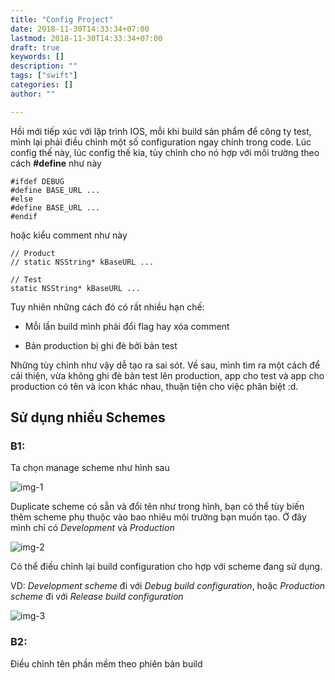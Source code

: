 ```yaml
---
title: "Config Project"
date: 2018-11-30T14:33:34+07:00
lastmod: 2018-11-30T14:33:34+07:00
draft: true
keywords: []
description: ""
tags: ["swift"]
categories: []
author: ""

---
```


Hồi mới tiếp xúc với lập trình IOS, mỗi khi build sản phẩm để công ty test, mình lại phải điều chỉnh một số configuration ngay chính trong code. Lúc config thế này, lúc config thế kia, tùy chỉnh cho nó hợp với môi trường theo cách **#define** như này

```
#ifdef DEBUG
#define BASE_URL ...
#else
#define BASE_URL ...
#endif
```

hoặc kiểu comment như này

```
// Product
// static NSString* kBaseURL ...

// Test
static NSString* kBaseURL ...
```

Tuy nhiên những cách đó có rất nhiều hạn chế:

+ Mỗi lần build mình phải đổi flag hay xóa comment

+ Bản production bị ghi đè bởi bản test

Những tùy chỉnh như vậy dễ tạo ra sai sót. Về sau, mình tìm ra một cách để cải thiện, vừa không ghi đè bản test lên production, app cho test và app cho production có tên và icon khác nhau, thuận tiện cho việc phân biệt :d.

## Sử dụng nhiều Schemes

### B1:

Ta chọn manage scheme như hình sau

![img-1]()

Duplicate scheme có sẵn và đổi tên như trong hình, bạn có thể tùy biến thêm scheme phụ thuộc vào bao nhiêu môi trường bạn muốn tạo. Ở đây mình chỉ có *Development* và *Production*

![img-2]()

Có thể điều chỉnh lại build configuration cho hợp với scheme đang sử dụng. 

VD: *Development scheme* đi với *Debug build configuration*, hoặc *Production scheme* đi với *Release build configuration*

![img-3]()

### B2:

Điều chỉnh tên phần mềm theo phiên bản build









